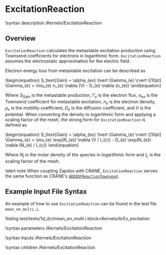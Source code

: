 # ExcitationReaction

!syntax description /Kernels/ExcitationReaction

## Overview

`ExcitationReaction` calculates the metastable excitation production using Townsend coefficients for electrons in logarithmic form.  `ExcitationReaction` assumes the electrostatic approximation for the electric field.

Electron energy loss from metastable excitation can be described as

\begin{equation}
S_\text{Gain} = \alpha_{ex} \lvert \Gamma_{e} \rvert \\[10pt]
\Gamma_{e} = \mu_{e} n_{e} \nabla (V) - D_{e} \nabla (n_{e})
\end{equation}

Where $S_\text{Gain}$ is the metastable production, $\Gamma_{e}$ is the electron flux, $\alpha_{ex}$ is the Townsend coefficient for metastable excitation, $n_{e}$ is the electron density, $\mu_{e}$ is the mobility coefficient, $D_{e}$ is the diffusion coefficient, and $V$ is
the potential. When converting the density to logarithmic form and applying a scaling factor of the mesh, the strong form for `ExcitationReaction` is defined as

\begin{equation}
S_\text{Gain} = \alpha_{ex} \lvert \Gamma_{e} \rvert \\[10pt]
\Gamma_{e} = \mu_{e} \exp(N_{e}) \nabla (V / l_{c}) - D_{e} \exp(N_{e}) \nabla (N_{e} / l_{c})
\end{equation}

Where $N_{j}$ is the molar density of the species in logarithmic form and $l_{c}$ is the scaling factor of the mesh.

!alert note
When coupling Zapdos with CRANE, `ExcitationReaction` serves the same function as CRANE's [`ADEEDFReactionTownsend`](/kernels/ADEEDFReactionTownsend.md).

## Example Input File Syntax

An example of how to use `ExcitationReaction` can be found in the
test file `mean_en_multi.i`.

!listing test/tests/1d_dc/mean_en_multi.i block=Kernels/ArEx_excitation

!syntax parameters /Kernels/ExcitationReaction

!syntax inputs /Kernels/ExcitationReaction

!syntax children /Kernels/ExcitationReaction
